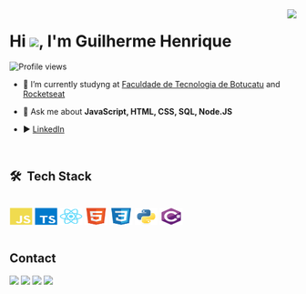 <img align="right" height="590em" src="https://raw.githubusercontent.com/gist/guihenriquelb/f879c18d1435153cf3e3f55b5c57c638/raw/7448a5bab05cf8395310dd4d20ae17bc746224f6/gitcard1.svg"/>
<h1 align="left">Hi <img src="https://raw.githubusercontent.com/kaueMarques/kaueMarques/master/hi.gif" height="30px">, I'm Guilherme Henrique</h1>
<p align="left"> <img src="https://komarev.com/ghpvc/?username=guihenriquelb&color=yellow" alt="Profile views" /> </p>


- 🔭 I’m currently studyng at [Faculdade de Tecnologia de Botucatu](https://www.fatecbt.edu.br/fatec/index.php/tecnologia-em-analise-e-desenvolvimento-de-sistemas/) and [Rocketseat](https://github.com/Rocketseat)

- 💬 Ask me about **JavaScript, HTML, CSS, SQL, Node.JS**

- ▶️ [LinkedIn](https://www.linkedin.com/in/guihenriquelb/)





<br>



## 🛠 &nbsp;Tech Stack

<div style="display: inline_block"><br>
  <img align="center" alt="Rafa-Js" height="30" width="40" src="https://raw.githubusercontent.com/devicons/devicon/master/icons/javascript/javascript-plain.svg">
  <img align="center" alt="Rafa-Ts" height="30" width="40" src="https://raw.githubusercontent.com/devicons/devicon/master/icons/typescript/typescript-plain.svg">
  <img align="center" alt="Rafa-React" height="30" width="40" src="https://raw.githubusercontent.com/devicons/devicon/master/icons/react/react-original.svg">
  <img align="center" alt="Rafa-HTML" height="30" width="40" src="https://raw.githubusercontent.com/devicons/devicon/master/icons/html5/html5-original.svg">
  <img align="center" alt="Rafa-CSS" height="30" width="40" src="https://raw.githubusercontent.com/devicons/devicon/master/icons/css3/css3-original.svg">
  <img align="center" alt="Rafa-Python" height="30" width="40" src="https://raw.githubusercontent.com/devicons/devicon/master/icons/python/python-original.svg">
  <img align="center" alt="Rafa-Csharp" height="30" width="40" src="https://raw.githubusercontent.com/devicons/devicon/master/icons/csharp/csharp-original.svg">
</div>


<br>


## Contact

<p align="left">

  <a href="https://api.whatsapp.com/send?phone=5514991290862&text=Ol%C3%A1!%20Estou%20entrando%20em%20contato%2C%20ap%C3%B3s%20acessar%20seu%20GitHub." alt="WhatsApp">
  <img src="https://img.shields.io/badge/-WhatsApp-25d366?style=flat-square&labelColor=25d366&logo=whatsapp&logoColor=white&link=API-DO-SEU-WHATSAPP"/></a>


  <a href="https://www.linkedin.com/in/guilherme-henrique-778046192/" alt="Linkedin">
  <img src="https://img.shields.io/badge/-Linkedin-0e76a8?style=flat-square&logo=Linkedin&logoColor=white&link=https://www.linkedin.com/in/guilherme-henrique-778046192/" /></a>



  <a href="https://www.facebook.com/guilh3rme77/" alt="Facebook">
  <img src="https://img.shields.io/badge/-Facebook-4267B2?style=flat-square&labelColor=4267B2&logo=facebook&logoColor=white&link=LINK-DO-SEU-INSTAGRAM"/></a>

  <a href="https://www.instagram.com/guihenriquelb/" alt="Instagram" target="_blank">
  <img src="https://img.shields.io/badge/-Instagram-DF0174?style=flat-square&labelColor=DF0174&logo=instagram&logoColor=white&link=LINK-DO-SEU-INSTAGRAM"/></a>
</p>  



